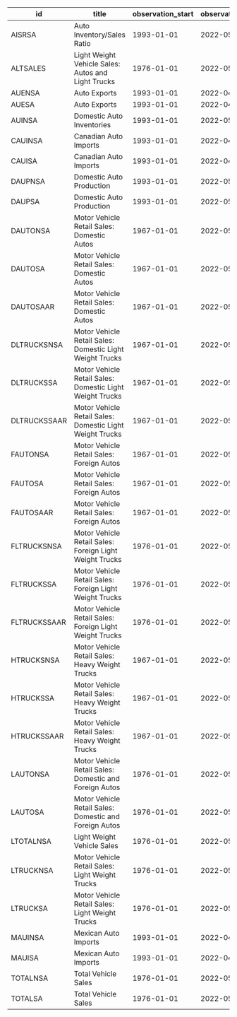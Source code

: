 | id           | title                                                    | observation_start   | observation_end   |
|--------------|----------------------------------------------------------|---------------------|-------------------|
| AISRSA       | Auto Inventory/Sales Ratio                               | 1993-01-01          | 2022-05-01        |
| ALTSALES     | Light Weight Vehicle Sales: Autos and Light Trucks       | 1976-01-01          | 2022-05-01        |
| AUENSA       | Auto Exports                                             | 1993-01-01          | 2022-04-01        |
| AUESA        | Auto Exports                                             | 1993-01-01          | 2022-04-01        |
| AUINSA       | Domestic Auto Inventories                                | 1993-01-01          | 2022-05-01        |
| CAUINSA      | Canadian Auto Imports                                    | 1993-01-01          | 2022-04-01        |
| CAUISA       | Canadian Auto Imports                                    | 1993-01-01          | 2022-04-01        |
| DAUPNSA      | Domestic Auto Production                                 | 1993-01-01          | 2022-05-01        |
| DAUPSA       | Domestic Auto Production                                 | 1993-01-01          | 2022-05-01        |
| DAUTONSA     | Motor Vehicle Retail Sales: Domestic Autos               | 1967-01-01          | 2022-05-01        |
| DAUTOSA      | Motor Vehicle Retail Sales: Domestic Autos               | 1967-01-01          | 2022-05-01        |
| DAUTOSAAR    | Motor Vehicle Retail Sales: Domestic Autos               | 1967-01-01          | 2022-05-01        |
| DLTRUCKSNSA  | Motor Vehicle Retail Sales: Domestic Light Weight Trucks | 1967-01-01          | 2022-05-01        |
| DLTRUCKSSA   | Motor Vehicle Retail Sales: Domestic Light Weight Trucks | 1967-01-01          | 2022-05-01        |
| DLTRUCKSSAAR | Motor Vehicle Retail Sales: Domestic Light Weight Trucks | 1967-01-01          | 2022-05-01        |
| FAUTONSA     | Motor Vehicle Retail Sales: Foreign Autos                | 1967-01-01          | 2022-05-01        |
| FAUTOSA      | Motor Vehicle Retail Sales: Foreign Autos                | 1967-01-01          | 2022-05-01        |
| FAUTOSAAR    | Motor Vehicle Retail Sales: Foreign Autos                | 1967-01-01          | 2022-05-01        |
| FLTRUCKSNSA  | Motor Vehicle Retail Sales: Foreign Light Weight Trucks  | 1976-01-01          | 2022-05-01        |
| FLTRUCKSSA   | Motor Vehicle Retail Sales: Foreign Light Weight Trucks  | 1976-01-01          | 2022-05-01        |
| FLTRUCKSSAAR | Motor Vehicle Retail Sales: Foreign Light Weight Trucks  | 1976-01-01          | 2022-05-01        |
| HTRUCKSNSA   | Motor Vehicle Retail Sales: Heavy Weight Trucks          | 1967-01-01          | 2022-05-01        |
| HTRUCKSSA    | Motor Vehicle Retail Sales: Heavy Weight Trucks          | 1967-01-01          | 2022-05-01        |
| HTRUCKSSAAR  | Motor Vehicle Retail Sales: Heavy Weight Trucks          | 1967-01-01          | 2022-05-01        |
| LAUTONSA     | Motor Vehicle Retail Sales: Domestic and Foreign Autos   | 1976-01-01          | 2022-05-01        |
| LAUTOSA      | Motor Vehicle Retail Sales: Domestic and Foreign Autos   | 1976-01-01          | 2022-05-01        |
| LTOTALNSA    | Light Weight Vehicle Sales                               | 1976-01-01          | 2022-05-01        |
| LTRUCKNSA    | Motor Vehicle Retail Sales: Light Weight Trucks          | 1976-01-01          | 2022-05-01        |
| LTRUCKSA     | Motor Vehicle Retail Sales: Light Weight Trucks          | 1976-01-01          | 2022-05-01        |
| MAUINSA      | Mexican Auto Imports                                     | 1993-01-01          | 2022-04-01        |
| MAUISA       | Mexican Auto Imports                                     | 1993-01-01          | 2022-04-01        |
| TOTALNSA     | Total Vehicle Sales                                      | 1976-01-01          | 2022-05-01        |
| TOTALSA      | Total Vehicle Sales                                      | 1976-01-01          | 2022-05-01        |